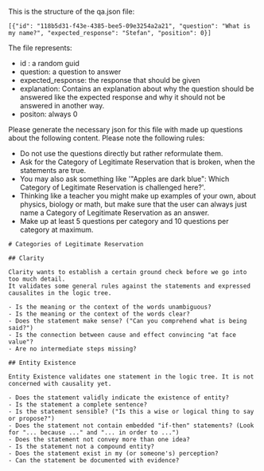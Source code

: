 This is the structure of the qa.json file:

```
[{"id": "118b5d31-f43e-4385-bee5-09e3254a2a21", "question": "What is my name?", "expected_response": "Stefan", "position": 0}]
```

The file represents:
- id : a random guid
- question: a question to answer
- expected_response: the response that should be given
- explanation: Contains an explanation about why the question should be answered like the expected response and why it should not be answered in another way. 
- positon: always 0

Please generate the necessary json for this file with made up questions about the following content.
Please note the following rules: 
- Do not use the questions directly but rather reformulate them.
- Ask for the Category of Legitimate Reservation that is broken, when the statements are true.
- You may also ask something like '"Apples are dark blue": Which Category of Legitimate Reservation is challenged here?'.
- Thinking like a teacher you might make up examples of your own, about physics, biology or math, but make sure that the user can always just name a Category of Legitimate Reservation as an answer.
- Make up at least 5 questions per category and 10 questions per category at maximum.

```
# Categories of Legitimate Reservation

## Clarity

Clarity wants to establish a certain ground check before we go into too much detail.
It validates some general rules against the statements and expressed causalites in the logic tree.

- Is the meaning or the context of the words unambiguous?
- Is the meaning or the context of the words clear?
- Does the statement make sense? ("Can you comprehend what is being said?")
- Is the connection between cause and effect convincing "at face value"?
- Are no intermediate steps missing?

## Entity Existence

Entity Existence validates one statement in the logic tree. It is not concerned with causality yet.

- Does the statement validly indicate the existence of entity?
- Is the statement a complete sentence?
- Is the statement sensible? ("Is this a wise or logical thing to say or propose?")
- Does the statement not contain embedded "if-then" statements? (Look for "... because ..." and "... in order to ...")
- Does the statement not convey more than one idea? 
- Is the statement not a compound entity?
- Does the statement exist in my (or someone's) perception?
- Can the statement be documented with evidence?

```